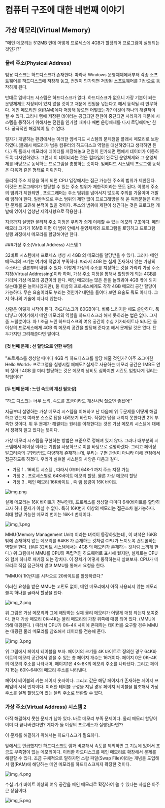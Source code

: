 #  컴퓨터 구조에 대한 네번째 이야기


## 가상 메모리(Virtual Memory)

"메인 메모리는 512MB 인데 어떻게 프로세스에 4GB가 할당되어 프로그램이 실행되는 것인가?"


### 물리 주소(Physical Address)

범용 디스크는 하드디스크가 존재한다.
따라서 Windows 운영체제에서부터 각종 소프트웨어를 하드디스크에 저장해 놓고, 전원이 인가되면
저장된 소프트웨어를 기반으로 동작하게 된다.

반대로 임베디드 시스템은 하드디스크가 없다. 하드디스크가 없으니 가장 기본이 되는 운영체제도 
저장되어 있지 않을 것이고 때문에 전원을 넣는다고 해서 동작될 리 만무하다. 메인 메모리인 램(RAM)에다
저장해 놓으면 어떻겠는가? 이것이 하나의 해결책이 될 수 있다. 그러나 램에 저장된
데이터는 공급되던 전원이 중단되면 사라지기 때문에 시스템을 동작하기 위해서는 전원을 인가할 때마다
매번 운영체제를 다시 로딩해야만 한다. 궁극적인 해결책이 될 수 없다.

필자가 개발하는 환경에서는 이러한 임베디드 시스템의 문제점을 플래시 메모리로 보완하였다.(플래시 메모리가 
범용 컴퓨터의 하드디스크 역할을 대신하였다고 생각하면 된다.) 
즉 플래시 메모리에 데이터를 저장해놓고 전원이 인가되면 램에서 데이터가 이동하도록 디자인하였다. 
그런데 이 데이터라는 것은 컴파일이 완료된 운영체제와 그 운영체제를 바탕으로 동작하는 프로그램을 총칭하는 것이다.
임베디드 시스템의 프로그램 동작은 다음과 같은 형태로 이뤄진다. 

물리적 주소 지정을 하게 되면 CPU 입장에서는 접근 가능한 주소의 범위가 제한된다.
이것은 프로그래머가 할당할 수 있는 주소 범위가 제한적이라는 뜻도 된다. 
이렇게 주소의 범위가 제한되면 , 프로그래머는 주소 범위를 넘어서지 않도록 주의를 기울이며 개발에 임헤야 한다.
일반적으로 주소 범위의 제한 없이 프로그래밍을 해 온 여러분들은 이러한 문제를 고민해 본적이 없을 것이다. 
주소의 범위에 제한이 생긴다는 것은 프로그램 개발에 있어서 엄청난 제약사항으로 작용한다. 

지금까지 설명한 물리적 주소 지정은 우리가 쉽게 이해할 수 있는 메모리 구조이다. 메인 메모리 크기가
16MB 이면 이 범위 안에서 운영체제와 프로그램을 로딩하고 프로그램 실행 과정에서 메모리를 할당해야만  한다.


###가상 주소(Virtual Address) 시스템 1

32비트 시스템에서 프로세스 생성 시 4GB 의 메모리를 할당받을 수 있다.
그러나 메인 메모리의 크기는 여기에 턱없이 부족하다. 따라서 4GB 는 실제 존재하지 않는 가상의 주소라는
결론부터 내릴 수 있다. 이렇게 가상의 주소를 지정하는 것을 가리켜 가상 주소 지정(Virtual Addressing)이라 하며,
가상 주소 지정을 통해서 할당받게 되는 4GB를 가리켜 가상 메모리 공간이라 한다.
메인 메모리는 많은 돈을 늘려봐야 4GB 밖에 되지 않는데(물론 늘어나겠지만), 둘 이상의
프로세스에게도 각각 4GB 메모리 공간 할당이 가능하다. 무슨 요술이라도 부리는 것인가?
내면을 들여다 보면 요술도 뭐도 아니다. 그저 하나의 기술에 지나지 않는다.

상황은 이렇게 시작이 된다. 햐드디스크가 80GB이다. 비록 느리지만 애도 쓸만하다. 툭 터넣고 이야기헤서 메인 메모리의
역할을 하드디스크라 해서 못하라는 법은 없다. 그저 좀 느릴뿐이다. 
자 ! 조금 느린 하드디스크의 여유 공간이 수십 기가바이트나 되니깐 둘 이상의 프로세스에게 4GB 씩 메모리
공간을 할당해 준다고 해서 문제될 것은 없다. 단 두가지만 고려해준다면 말이다.

#### [첫 번째 문제 : 선 할당으로 인한 부담]

"프로세스를 생성할 때마다 4GB 씩 하드디스크를 할당 해줄 것인가? 아주 조그마한 Hello World~ 
프로그램을 실행시킬 때에도? 실제로 사용하는 메모리 공간은 1MB도 안 되 잖아 ! 
4GB 를 미리 할당하는 것은 메모리 낭비도 심하지만 시간도 엄청나게 걸리는 작업이야"


#### [두 번째 문제 : 느린 속도의 개선 필요성]

"하드 디스크는 너무 느려, 속도를 조금이라도 개선시켜 줬으면 좋겠어!"

지금부터 설명하는 가상 메모리 시스템을 이해하고 난 다음에 위 두문제를 어떻게 해결하고 있는지 
여러분 스스로 답을 내려보기 바란다. 적절한 답을 내리지 못한다면 2% 부족한 것이다.
위 두 문제가 해결되는 원리를 이해한다는 것은 가상 메모리 시스템에 대해서 정확히 알고 있다는 뜻이다.

가상 메모리 시스템을 구현하는 방법은 표준으로 정해져 있지 않다. 그러나 대부분의 시스템에서
페이징 이라는 기법을 사용하므로 이를 바탕으로 설명하겠다. 그리고 페이징 알고리즘의 구현방법도 다양하게
존재하는데, 우리는 구현 관점이 아니라 이해 관점에서 접근하도록 하겠다. 
우리가 살펴볼 시스템의 사양은 다음과 같다.

- 가정 1 . 16비트 시스템 , 따라서 0부터 64K-1 까지 주소 지정 가능
- 가정 2 . 프로세스별로 64K바이트 메모리 할당. 물론 가상 메모리 할당
- 가정 3 . 메인 메모리 16K바이트 , 즉 램 용량이 16K 바이트


![img.png](img.png)


실제 메모리는 16K 바이트가 전부인데, 프로세스를 생성할 때마다 64K바이트를 할당하고자 하니 문제가 아닐 수 없다.
특히 16K번지 이상의 메모리는 접근조차 불가능하다. 최대 할당 가능한 메모리 번지는 16K-1 번지이다.

![img_1.png](img_1.png)

MMU(Memory Management Unit) 이라는 녀석이 등장하였는데 , 
이 녀석은 16KB 밖에 존재하지 않는 메모리를 64KB 가 존재하는 것처럼 CPU가 느끼도록 컨트롤하는 역할을 한다.
(물론 32비트 시스템에서는 4GB 의 메모리가 존재하는 것처럼 느끼게 한다.)
위 그림에서 MMU를 CPU와 독립적인 하드웨어로 표시해 뒀지만, 실제로는 CPU와 함께 하나로 패키징 되는 장치다.
이 장치가 어떻게 동작하는지 살펴보자. CPU가 메모리로 직접 접근하지 않고 MMU를 통해서 
요청을 한다.

"MMU야 1K번지를 시작으로 20바이트를 할당하련다."

이러한 요청을 받은 MMU는 고민도 없이, 메인 메모리에서 아직 사용되지 않는 메모리 블록 하나를 골라서 할당을 한다.


![img_2.png](img_2.png)


위 그림은 가상 메모리와 그에 해당하는 실제 물리 메모리가 어떻게 매칭 되는지 보여준다. 
현재 가상 메모리 0K~4K는 물리 메모리의 가장 위쪽에 매핑 되어 있다.
(MMU에 의해 매핑된다. )
따라서 CPU가 0K~4K 사이에 존재하는 데이터를 요구할 경우 MMU는 매핑된 물리 메모리를 참조해서 데이터를
전송해 준다.

![img_3.png](img_3.png)

위 그림에서 페이지 테이블을 보자. 페이지의 크기를 4K 바이트로 정의한 경우
64K바이트의 메모리 공간에서 얻을 수 있는 총 페이지 개수는 16개이다. 페이지 0은 0K~4K 의 메모리 주소를
나타내며, 페이지1은 4K~8K의 메모리 주소를 나타낸다. 그리고 페이지 15는 60K~64K의 메모리 주소를 나타낸다.

페이지 테이블의 키는 페이지 숫자이다. 그리고 값은 해당 페이지가 존재하는 페이지 프레임의 
시작 번지이다. 이러한 테이블 구성을 지닐 경우 페이지 테이블을 참조해서
가상 주소를 실제 할당도어 있는 물리 주소로 변환할 수 있다.


### 가상 주소(Virtual Address) 시스템 2

아직 해결하지 못한 문제가 남아 있다. 바로 메모리 부족 문제이다. 
물리 메모리 할당이 이미 다 끝나버렸다면? 게다가 둘 이상의 프로세스가 실행된다면??

이 문제를 해결하기 위해서는 하드디스크가 필요하다.

앞에서도 언급했지만 하드디스크도 램과 비교해서 속도를 제외하면 그 기능에 있어서 조금도 부족함이 없는 메모리이다.
이러한 하드디스크를 메인 메모리로 확장해서 문제를 해결할 수 있다.
조금 구체적으로 말하자면 스왑 파일(Swap File)이라는 개념을 도입해서 램(RAM)에 해당하는
메인 메모리를 하드디스크까지 확장한 것이다.

![img_4.png](img_4.png)

수십 기가 바이트 이상의 여유 공간을 메인 메모리로 확장하여 쓸 수 있다는 사실은 아주 큰 장점이다.

![img_5.png](img_5.png)
